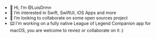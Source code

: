 - 👋 Hi, I’m @LuisDrmn
- 👀 I’m interested in Swift, SwiftUI, iOS Apps and more
- 💞️ I’m looking to collaborate on some open sources project
- ⌨️ I'm working on a fully native League of Legend Companion app for macOS, you are welcome to reviez or collaborate on it :)

<!---
LuisDrmn/LuisDrmn is a ✨ special ✨ repository because its `README.md` (this file) appears on your GitHub profile.
You can click the Preview link to take a look at your changes.
--->
